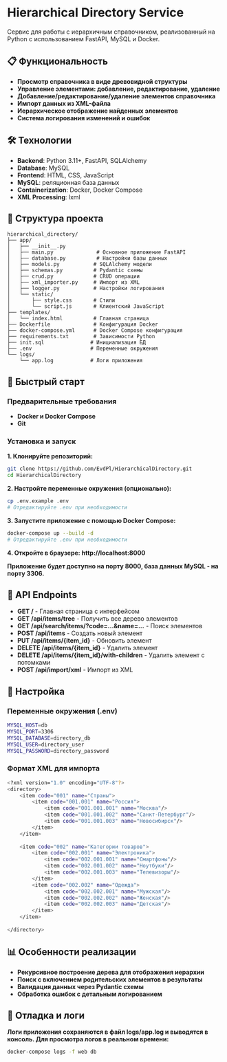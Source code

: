 # Hierarchical Directory Service

Сервис для работы с иерархичным справочником, реализованный на Python с использованием FastAPI, MySQL и Docker.

## 📋 Функциональность

- **Просмотр справочника в виде древовидной структуры**
- **Управление элементами: добавление, редактирование, удаление**
- **Добавление/редактирование/удаление элементов справочника**
- **Импорт данных из XML-файла**
- **Иерархическое отображение найденных элементов**
- **Система логирования изменений и ошибок**

## 🛠 Технологии

- **Backend**: Python 3.11+, FastAPI, SQLAlchemy
- **Database**: MySQL
- **Frontend**: HTML, CSS, JavaScript 
- **MySQL**: реляционная база данных
- **Containerization**: Docker, Docker Compose
- **XML Processing**: lxml

## 📁 Структура проекта

```
hierarchical_directory/
├── app/
│   ├── __init__.py
│   ├── main.py              # Основное приложение FastAPI
│   ├── database.py          # Настройки базы данных
│   ├── models.py           # SQLAlchemy модели
│   ├── schemas.py          # Pydantic схемы
│   ├── crud.py             # CRUD операции
│   ├── xml_importer.py     # Импорт из XML
│   ├── logger.py           # Настройки логирования
│   └── static/
│       ├── style.css       # Стили
│       └── script.js       # Клиентский JavaScript
├── templates/
│   └── index.html          # Главная страница
├── Dockerfile              # Конфигурация Docker
├── docker-compose.yml      # Docker Compose конфигурация
├── requirements.txt        # Зависимости Python
├── init.sql               # Инициализация БД
├── .env                   # Переменные окружения
└── logs/
    └── app.log            # Логи приложения
```

## 🚀 Быстрый старт
### Предварительные требования
- **Docker и Docker Compose**
- **Git**
### Установка и запуск
**1. Клонируйте репозиторий:**
```bash
git clone https://github.com/EvdPl/HierarchicalDirectory.git
cd HierarchicalDirectory
```
**2. Настройте переменные окружения (опционально):**
```bash
cp .env.example .env
# Отредактируйте .env при необходимости
```
**3. Запустите приложение с помощью Docker Compose:**
```bash
docker-compose up --build -d
# Отредактируйте .env при необходимости
```
**4. Откройте в браузере: http://localhost:8000**

**Приложение будет доступно на порту 8000, база данных MySQL - на порту 3306.**

## 📖 API Endpoints
- **GET /** - Главная страница с интерфейсом
- **GET /api/items/tree** - Получить все дерево элементов
- **GET /api/search/items/?code=...&name=...** - Поиск элементов
- **POST /api/items** - Создать новый элемент
- **PUT /api/items/{item_id}** - Обновить элемент
- **DELETE /api/items/{item_id}** - Удалить элемент
- **DELETE /api/items/{item_id}/with-children** - Удалить элемент с потомками
- **POST /api/import/xml** - Импорт из XML

## 🔧 Настройка
### Переменные окружения (.env)
```bash
MYSQL_HOST=db
MYSQL_PORT=3306
MYSQL_DATABASE=directory_db
MYSQL_USER=directory_user
MYSQL_PASSWORD=directory_password
```
### Формат XML для импорта
```bash
<?xml version="1.0" encoding="UTF-8"?>
<directory>
    <item code="001" name="Страны">
        <item code="001.001" name="Россия">
            <item code="001.001.001" name="Москва"/>
            <item code="001.001.002" name="Санкт-Петербург"/>
            <item code="001.001.003" name="Новосибирск"/>
        </item>
    </item>
    
    <item code="002" name="Категории товаров">
        <item code="002.001" name="Электроника">
            <item code="002.001.001" name="Смартфоны"/>
            <item code="002.001.002" name="Ноутбуки"/>
            <item code="002.001.003" name="Телевизоры"/>
        </item>
        <item code="002.002" name="Одежда">
            <item code="002.002.001" name="Мужская"/>
            <item code="002.002.002" name="Женская"/>
            <item code="002.002.003" name="Детская"/>
        </item>
    </item>
    
</directory>
```

## 📊 Особенности реализации

- **Рекурсивное построение дерева для отображения иерархии**
- **Поиск с включением родительских элементов в результаты**
- **Валидация данных через Pydantic схемы**
- **Обработка ошибок с детальным логированием**

## 🐛 Отладка и логи
**Логи приложения сохраняются в файл logs/app.log и выводятся в консоль. Для просмотра логов в реальном времени:**
```bash
docker-compose logs -f web db
```
